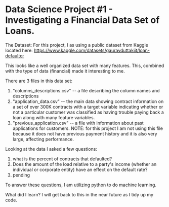 # Data Science Project #1 - Investigating a Financial Data Set of Loans.

The Dataset: 
For this project, I as using a public dataset from Kaggle located here: 
https://www.kaggle.com/datasets/gauravduttakiit/loan-defaulter

This looks like a well organized data set with many features. This, combined with the type of data (financial) made it interesting to me. 

There are 3 files in this data set:
1) "columns_descriptions.csv" -- a file describing the column names and descriptions
2) "application_data.csv" -- the main data showing contract information on a set of over 300K contracts with a target variable indicating whether or not a particular customer was classified as having trouble paying back a loan along with many feature variables.
3) "previous_application.csv" -- a file with information about past applications for customers. NOTE: for this project I am not using this file because it does not have previous payment history and it is also very large, affecting performance. 

Looking at the data I asked a few questions: 
1) what is the percent of contracts that defaulted?
2) Does the amount of the load relative to a party's income (whether an individual or corporate entity) have an effect on the default rate?
3) pending

To answer these questions, I am utilizing python to do machine learning. 

What did I learn? 
I will get back to this in the near future as I tidy up my code. 

